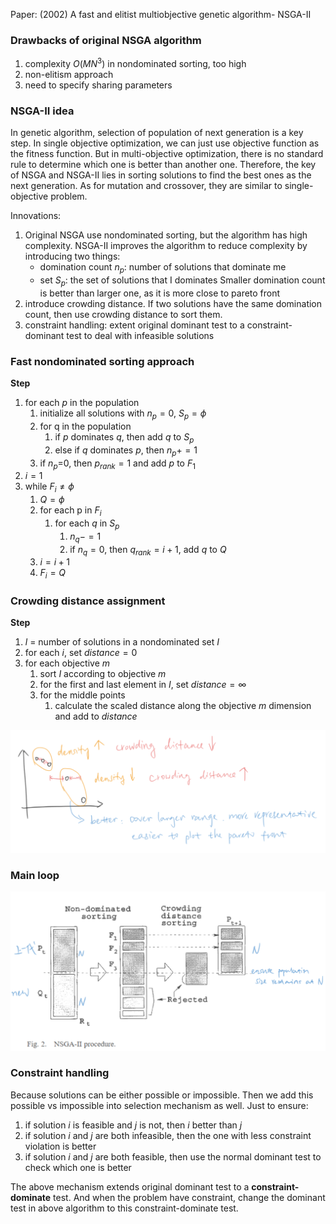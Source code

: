 
Paper: (2002) A fast and elitist multiobjective genetic algorithm- NSGA-II

### Drawbacks of original NSGA algorithm

1. complexity $O(MN^3)$ in nondominated sorting, too high
2. non-elitism approach
3. need to specify sharing parameters

### NSGA-II idea

In genetic algorithm, selection of population of next generation is a key step. In single objective optimization, we can just use objective function as the fitness function. But in multi-objective optimization, there is no standard rule to determine which one is better than another one. Therefore, the key of NSGA and NSGA-II lies in sorting solutions to find the best ones as the next generation. As for mutation and crossover, they are similar to single-objective problem.

Innovations: 
1. Original NSGA use nondominated sorting, but the algorithm has high complexity. NSGA-II improves the algorithm to reduce complexity by introducing two things:
	- domination count $n_p$: number of solutions that dominate me
	- set $S_p$: the set of solutions that I dominates
	Smaller domination count is better than larger one, as it is more close to pareto front
2. introduce crowding distance. If two solutions have the same domination count, then use crowding distance to sort them. 
3. constraint handling: extent original dominant test to a constraint-dominant test to deal with infeasible solutions

### Fast nondominated sorting approach

**Step**
1. for each $p$ in the population
	1. initialize all solutions with $n_p=0$, $S_p=\phi$
	2. for q in the population
		1. if $p$ dominates $q$, then add $q$ to $S_p$
		2. else if $q$ dominates $p$, then $n_p += 1$
	3. if $n_p$=0, then $p_{rank}=1$ and add $p$ to $F_1$
2. $i=1$
3. while $F_i \neq \phi$
	1. $Q=\phi$
	2. for each p in $F_i$
		1. for each $q$ in $S_p$
			1. $n_q -= 1$
			2. if $n_q=0$, then $q_{rank}=i+1$, add $q$ to $Q$
	3. $i = i+1$
	4. $F_i = Q$

### Crowding distance assignment

**Step**
1. $l$ = number of solutions in a nondominated set $I$
2. for each $i$, set $distance = 0$
3. for each objective $m$
	1. sort $I$ according to objective $m$
	2. for the first and last element in $I$, set $distance=\infty$
	3. for the middle points
		1. calculate the scaled distance along the objective $m$ dimension and add to $distance$

<img src="/img/post2024/crowding_distance.png" alt="image" width="649">

### Main loop

<img src="/img/post2024/NSGAII_procedure.png" alt="image" width="704">

### Constraint handling

Because solutions can be either possible or impossible. Then we add this possible vs impossible into selection mechanism as well. Just to ensure:
1. if solution $i$ is feasible and $j$ is not, then $i$ better than $j$
2. if solution $i$ and $j$ are both infeasible, then the one with less constraint violation is better
3. if solution $i$ and $j$ are both feasible, then use the normal dominant test to check which one is better

The above mechanism extends original dominant test to a **constraint-dominate** test. And when the problem have constraint, change the dominant test in above algorithm to this constraint-dominate test.